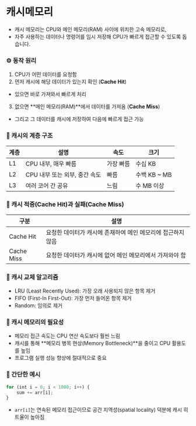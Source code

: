 # 캐시메모리

- 캐시 메모리는 CPU와 메인 메모리(RAM) 사이에 위치한 고속 메모리로, 
- 자주 사용하는 데이터나 명령어를 임시 저장해 CPU가 빠르게 접근할 수 있도록 돕습니다.


### ⚙️ 동작 원리
1. CPU가 어떤 데이터를 요청함
2. 먼저 캐시에 해당 데이터가 있는지 확인 (**Cache Hit**)
  -	있으면 바로 가져와서 빠르게 처리
3. 없으면 **메인 메모리(RAM)**에서 데이터를 가져옴 (**Cache Miss**)
  - 그리고 그 데이터를 캐시에 저장하여 다음에 빠르게 접근 가능


### 🧩 캐시의 계층 구조
| 계층 | 설명                          | 속도      | 크기         |
|------|-------------------------------|-----------|--------------|
| L1   | CPU 내부, 매우 빠름           | 가장 빠름 | 수십 KB      |
| L2   | CPU 내부 또는 외부, 중간 속도 | 빠름      | 수백 KB ~ MB |
| L3   | 여러 코어 간 공유             | 느림      | 수 MB 이상   |


### 🧪 캐시 적중(Cache Hit)과 실패(Cache Miss)
| 구분         | 설명                                                         |
|--------------|--------------------------------------------------------------|
| Cache Hit    | 요청한 데이터가 캐시에 존재하여 메인 메모리에 접근하지 않음  |
| Cache Miss   | 요청한 데이터가 캐시에 없어 메인 메모리에서 가져와야 함      |


### 🔄 캐시 교체 알고리즘
- LRU (Least Recently Used): 가장 오래 사용되지 않은 항목 제거
- FIFO (First-In First-Out): 가장 먼저 들어온 항목 제거
- Random: 임의로 제거


### 🎯 캐시 메모리의 필요성
- 메모리 접근 속도는 CPU 연산 속도보다 훨씬 느림
- 캐시를 통해 **메모리 병목 현상(Memory Bottleneck)**을 줄이고 CPU 활용도를 높임
- 프로그램 실행 성능 향상에 절대적으로 중요


### 📌 간단한 예시
```js
for (int i = 0; i < 1000; i++) {
    sum += arr[i];
}
```
- `arr[i]`는 연속된 메모리 접근이므로 공간 지역성(spatial locality) 덕분에 캐시 히트율이 높아짐
